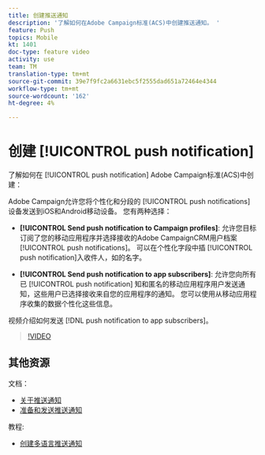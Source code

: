 ```yaml
---
title: 创建推送通知
description: '了解如何在Adobe Campaign标准(ACS)中创建推送通知。 '
feature: Push
topics: Mobile
kt: 1401
doc-type: feature video
activity: use
team: TM
translation-type: tm+mt
source-git-commit: 39e7f9fc2a6631ebc5f2555dad651a72464e4344
workflow-type: tm+mt
source-wordcount: '162'
ht-degree: 4%

---
```



# 创建 [!UICONTROL push notification]

了解如何在 [!UICONTROL push notification] Adobe Campaign标准(ACS)中创建：

Adobe Campaign允许您将个性化和分段的 [!UICONTROL push notifications] 设备发送到iOS和Android移动设备。 您有两种选择：

* **[!UICONTROL Send push notification to Campaign profiles]**: 允许您目标订阅了您的移动应用程序并选择接收的Adobe CampaignCRM用户档案 [!UICONTROL push notifications]。 可以在个性化字段中插 [!UICONTROL push notification]入收件人，如的名字。

* **[!UICONTROL Send push notification to app subscribers]**: 允许您向所有已 [!UICONTROL push notification] 知和匿名的移动应用程序用户发送通知，这些用户已选择接收来自您的应用程序的通知。 您可以使用从移动应用程序收集的数据个性化这些信息。

视频介绍如何发送 [!DNL push notification to app subscribers]。

>[!VIDEO](https://video.tv.adobe.com/v/31499?quality=12)

## 其他资源

文档：

* [关于推送通知](https://docs.adobe.com/content/help/en/campaign-standard/using/communication-channels/push-notifications/about-push-notifications.html)
* [准备和发送推送通知](https://docs.adobe.com/content/help/en/campaign-standard/using/communication-channels/push-notifications/preparing-and-sending-a-push-notification.html)

教程:

* [创建多语言推送通知](/help/communication-channels/mobile/push-notifications/creating-multilingual-push-notifications.md)
